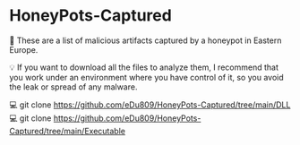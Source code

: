 # HoneyPots-Captured
📓 These are a list of malicious artifacts captured by a honeypot in Eastern Europe.

:bulb: If you want to download all the files to analyze them, I recommend that you work under an environment where you have control of it, so you avoid the leak or spread of any malware.

:computer: git clone https://github.com/eDu809/HoneyPots-Captured/tree/main/DLL
:computer: git clone https://github.com/eDu809/HoneyPots-Captured/tree/main/Executable
